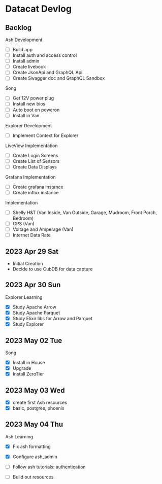 # Datacat Devlog 

## Backlog 

Ash Development 
- [ ] Build app 
- [ ] Install auth and access control  
- [ ] Install admin 
- [ ] Create livebook 
- [ ] Create JsonApi and GraphQL Api 
- [ ] Create Swagger doc and GraphQL Sandbox 

Song 
- [ ] Get 12V power plug 
- [ ] Install new bios 
- [ ] Auto boot on poweron 
- [ ] Install in Van 

Explorer Development 
- [ ] Implement Context for Explorer 

LiveView Implementation 
- [ ] Create Login Screens 
- [ ] Create List of Sensors 
- [ ] Create Data Displays 

Grafana Implementation 
- [ ] Create grafana instance 
- [ ] Create influx instance 

Implementation 
- [ ] Shelly H&T (Van Inside, Van Outside, Garage, Mudroom, Front Porch, Bedroom) 
- [ ] GPS (Van) 
- [ ] Voltage and Amperage (Van) 
- [ ] Internet Data Rate 

## 2023 Apr 29 Sat

- Initial Creation 
- Decide to use CubDB for data capture

## 2023 Apr 30 Sun

Explorer Learning 
- [x] Study Apache Arrow 
- [x] Study Apache Parquet 
- [x] Study Elixir libs for Arrow and Parquet 
- [x] Study Explorer 

## 2023 May 02 Tue

Song 
- [x] Install in House 
- [x] Upgrade 
- [x] Install ZeroTier 

## 2023 May 03 Wed 

- [x] create first Ash resources 
- [x] basic, postgres, phoenix 

## 2023 May 04 Thu

Ash Learning 
- [x] Fix ash formatting 
- [x] Configure ash_admin 
- [ ] Follow ash tutorials: authentication 
- [ ] Build out resources 

